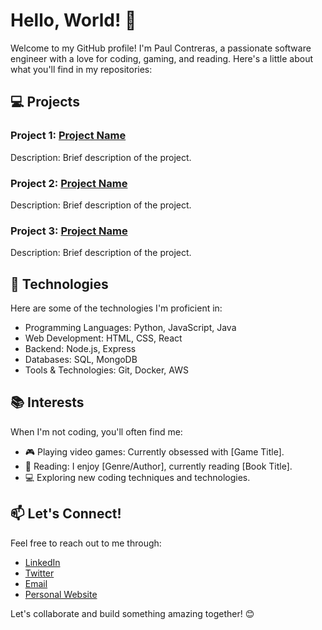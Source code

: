 # Hello, World! 👋

Welcome to my GitHub profile! I'm Paul Contreras, a passionate software engineer with a love for coding, gaming, and reading. Here's a little about what you'll find in my repositories:

## 💻 Projects

### Project 1: [Project Name](link)
Description: Brief description of the project.

### Project 2: [Project Name](link)
Description: Brief description of the project.

### Project 3: [Project Name](link)
Description: Brief description of the project.

## 🚀 Technologies

Here are some of the technologies I'm proficient in:

- Programming Languages: Python, JavaScript, Java
- Web Development: HTML, CSS, React
- Backend: Node.js, Express
- Databases: SQL, MongoDB
- Tools & Technologies: Git, Docker, AWS

## 📚 Interests

When I'm not coding, you'll often find me:

- 🎮 Playing video games: Currently obsessed with [Game Title].
- 📖 Reading: I enjoy [Genre/Author], currently reading [Book Title].
- 💻 Exploring new coding techniques and technologies.

## 📫 Let's Connect!

Feel free to reach out to me through:

- [LinkedIn](link)
- [Twitter](link)
- [Email](email)
- [Personal Website](link)

Let's collaborate and build something amazing together! 😊
